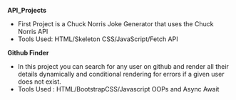 **API_Projects**

- First Project is a Chuck Norris Joke Generator that uses the Chuck Norris API
- Tools Used: HTML/Skeleton CSS/JavaScript/Fetch API

**Github Finder**
 - In this project you can search for any user on github and render all their details dynamically and conditional rendering for errors if a given user does not exist. 
 - Tools Used : HTML/BootstrapCSS/Javascript OOPs and Async Await
